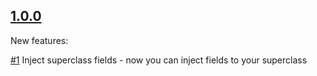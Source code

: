 [1.0.0](https://github.com/marcingrzejszczak/spock-subjects-collaborators-extension/tree/1.0.0)
-----
New features:

[#1](https://github.com/marcingrzejszczak/spock-subjects-collaborators-extension/issues/1) Inject superclass fields - now you can inject fields to your superclass
